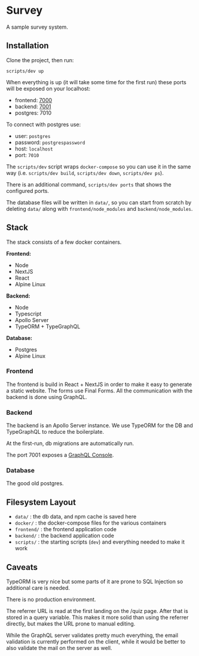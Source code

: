 # Survey

A sample survey system.

## Installation

Clone the project, then run:

```shell
scripts/dev up
```

When everything is up (it will take some time for the first run) these ports
will be exposed on your localhost:

- frontend: [7000](http://localhost:7000)
- backend: [7001](http://localhost:7001)
- postgres: 7010

To connect with postgres use:

- user: `postgres`
- password: `postgrespassword`
- host: `localhost`
- port: `7010`

The `scripts/dev` script wraps `docker-compose` so you can use it in the same
way (i.e. `scripts/dev build`, `scripts/dev down`, `scripts/dev ps`).

There is an additional command, `scripts/dev ports` that shows the configured ports.

The database files will be written in `data/`, so you can start from scratch by deleting `data/` along with `frontend/node_modules` and `backend/node_modules`.

## Stack

The stack consists of a few docker containers.

**Frontend:**

- Node
- NextJS
- React
- Alpine Linux

**Backend:**

- Node
- Typescript
- Apollo Server
- TypeORM + TypeGraphQL

**Database:**

- Postgres
- Alpine Linux

### Frontend

The frontend is build in React + NextJS in order to make it easy to generate a
static website. The forms use Final Forms. All the communication with the
backend is done using GraphQL.

### Backend

The backend is an Apollo Server instance. We use TypeORM for the DB and
TypeGraphQL to reduce the boilerplate.

At the first-run, db migrations are automatically run.

The port 7001 exposes a [GraphQL Console](http://localhost:7001).

### Database

The good old postgres.

## Filesystem Layout

- `data/` : the db data, and npm cache is saved here
- `docker/` : the docker-compose files for the various containers
- `frontend/` : the frontend application code
- `backend/` : the backend application code
- `scripts/` : the starting scripts (`dev`) and everything needed to make it work

## Caveats

TypeORM is very nice but some parts of it are prone to SQL Injection so
additional care is needed.

There is no production environment.

The referrer URL is read at the first landing on the /quiz page. After
that is stored in a query variable. This makes it more solid than using
the referrer directly, but makes the URL prone to manual editing.

While the GraphQL server validates pretty much everything, the email
validation is currently performed on the client, while it would be better to also validate the mail on the server as well.
